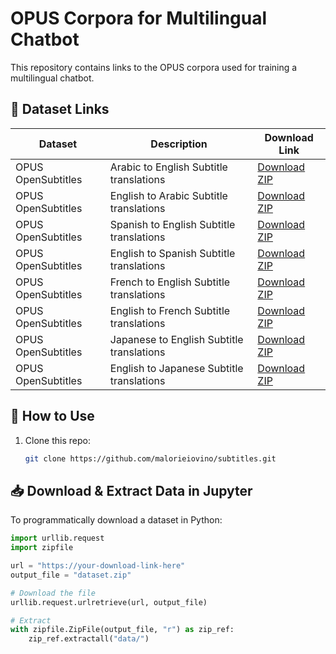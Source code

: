 # OPUS Corpora for Multilingual Chatbot

This repository contains links to the OPUS corpora used for training a multilingual chatbot.

## 📂 Dataset Links

| Dataset | Description | Download Link |
|---------|------------|---------------|
| OPUS OpenSubtitles | Arabic to English Subtitle translations | [Download ZIP](https://object.pouta.csc.fi/OPUS-OpenSubtitles/v2018/moses/ar-en.txt.zip) |
| OPUS OpenSubtitles | English to Arabic Subtitle translations | [Download ZIP](https://object.pouta.csc.fi/OPUS-OpenSubtitles/v2018/moses/ar-en.txt.zip) |
| OPUS OpenSubtitles | Spanish to English Subtitle translations | [Download ZIP](https://object.pouta.csc.fi/OPUS-OpenSubtitles/v2018/moses/en-es.txt.zip) |
| OPUS OpenSubtitles | English to Spanish Subtitle translations | [Download ZIP](https://object.pouta.csc.fi/OPUS-OpenSubtitles/v2018/moses/en-es.txt.zip) |
| OPUS OpenSubtitles | French to English Subtitle translations | [Download ZIP](https://object.pouta.csc.fi/OPUS-OpenSubtitles/v2018/moses/en-fr.txt.zip) |
| OPUS OpenSubtitles | English to French Subtitle translations | [Download ZIP](https://object.pouta.csc.fi/OPUS-OpenSubtitles/v2018/moses/en-fr.txt.zip) |
| OPUS OpenSubtitles | Japanese to English Subtitle translations | [Download ZIP](https://object.pouta.csc.fi/OPUS-OpenSubtitles/v2018/moses/en-ja.txt.zip) |
| OPUS OpenSubtitles | English to Japanese Subtitle translations | [Download ZIP](https://object.pouta.csc.fi/OPUS-OpenSubtitles/v2018/moses/en-ja.txt.zip) |


## 📜 How to Use
1. Clone this repo:
   ```bash
   git clone https://github.com/malorieiovino/subtitles.git

## 📥 Download & Extract Data in Jupyter
To programmatically download a dataset in Python:
```python
import urllib.request
import zipfile

url = "https://your-download-link-here"
output_file = "dataset.zip"

# Download the file
urllib.request.urlretrieve(url, output_file)

# Extract
with zipfile.ZipFile(output_file, "r") as zip_ref:
    zip_ref.extractall("data/")
